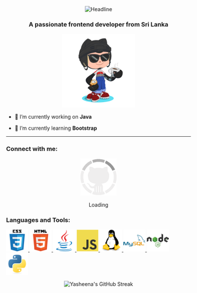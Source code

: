 <div align="center">
    <!-- Typing animation image -->
    <img 
        src="https://readme-typing-svg.herokuapp.com?color=%236FDA44&size=32&center=true&vCenter=true&width=600&height=50&lines=Hi+there+I'm+Niromi+%F0%9F%91%8B;" 
        alt="Headline" 
    />
</div>
<h3 align="center">A passionate frontend developer from Sri Lanka</h3>
<p align="center">
   <div align=center>
        <img src="https://raw.githubusercontent.com/AhmedFathyDev/AhmedFathyDev/main/GitHub.png" alt="GitHub Octocat Drinking a Cup of Coffee" height="200">
    </div>
 <!-- <img src="https://github-readme-stats.vercel.app/api?username=NiromiKaumini&show_icons=true&theme=tokyonight" alt="Yasheena's GitHub stats" />-->
</p>

- 🔭 I’m currently working on **Java**

- 🌱 I’m currently learning **Bootstrap**
---
<h3 align="left">Connect with me:</h3>
<p align="left">
  <div align=center>
        <img src="https://raw.githubusercontent.com/AhmedFathyDev/AhmedFathyDev/main/GitHub.gif" alt="GitHub Octocat Logo" height="100">
        <p>Loading</p>
    </div>
</p>


<h3 align="left">Languages and Tools:</h3>

<p align="left"> <a href="https://www.w3schools.com/css/" target="_blank" rel="noreferrer"> <img src="https://raw.githubusercontent.com/devicons/devicon/master/icons/css3/css3-original-wordmark.svg"(https://github.com/tandpfun/skill-icons/blob/main/icons/CSS.svg) alt="css3" width="60" height="60"/> </a> <a href="https://www.w3.org/html/" target="_blank" rel="noreferrer"> <img src="https://raw.githubusercontent.com/devicons/devicon/master/icons/html5/html5-original-wordmark.svg" alt="html5" width="60" height="60"/> </a> <a href="https://www.java.com" target="_blank" rel="noreferrer"> <img src="https://raw.githubusercontent.com/devicons/devicon/master/icons/java/java-original.svg"(https://github.com/tandpfun/skill-icons/blob/main/icons/HTML.svg)(https://github.com/tandpfun/skill-icons/blob/main/icons/Java-Light.svg) alt="java" width="60" height="60"/> </a> <a href="https://developer.mozilla.org/en-US/docs/Web/JavaScript" target="_blank" rel="noreferrer"> <img src="https://raw.githubusercontent.com/devicons/devicon/master/icons/javascript/javascript-original.svg"(https://github.com/tandpfun/skill-icons/blob/main/icons/JavaScript.svg) alt="javascript" width="60" height="60"/> </a> <a href="https://www.linux.org/" target="_blank" rel="noreferrer"> <img src="https://raw.githubusercontent.com/devicons/devicon/master/icons/linux/linux-original.svg"(https://github.com/tandpfun/skill-icons/blob/main/icons/Linux-Light.svg) alt="linux" width="60" height="60"/> </a> <a href="https://www.mysql.com/" target="_blank" rel="noreferrer"> <img src="https://raw.githubusercontent.com/devicons/devicon/master/icons/mysql/mysql-original-wordmark.svg"(https://github.com/tandpfun/skill-icons/blob/main/icons/MySQL-Light.svg) alt="mysql" width="60" height="60"/> </a> <a href="https://nodejs.org" target="_blank" rel="noreferrer"> <img src="https://raw.githubusercontent.com/devicons/devicon/master/icons/nodejs/nodejs-original-wordmark.svg"(https://github.com/tandpfun/skill-icons/blob/main/icons/NodeJS-Light.svg) alt="nodejs" width="60" height="60"/> </a> <a href="https://www.python.org" target="_blank" rel="noreferrer"> <img src="https://raw.githubusercontent.com/devicons/devicon/master/icons/python/python-original.svg"(https://github.com/tandpfun/skill-icons/blob/main/icons/Python-Light.svg) alt="python" width="60" height="60"/> </a> </p>
<p align="center">
  <img src="https://github-readme-streak-stats.herokuapp.com/?user=NiromiKaumini&theme=tokyonight" alt="Yasheena's GitHub Streak" />
</p>
